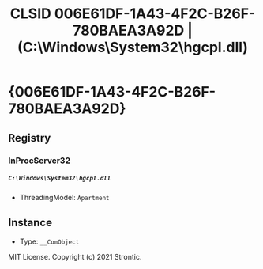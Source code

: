 ﻿---
title: "CLSID 006E61DF-1A43-4F2C-B26F-780BAEA3A92D | (C:\\Windows\\System32\\hgcpl.dll)"
excerpt: What is COM-Object CLSID 006E61DF-1A43-4F2C-B26F-780BAEA3A92D?
---

# {006E61DF-1A43-4F2C-B26F-780BAEA3A92D}


## Registry


### InProcServer32

##### `C:\Windows\System32\hgcpl.dll`
* ThreadingModel: `Apartment`

## Instance

* Type: `__ComObject`

MIT License. Copyright (c) 2021 Strontic.


